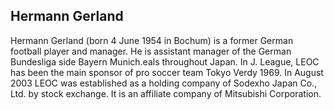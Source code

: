 ## Hermann Gerland

Hermann Gerland (born 4 June 1954 in Bochum) is a former German football player and manager. He is assistant manager of the German Bundesliga side Bayern Munich.eals throughout Japan. In J. League, LEOC has been the main sponsor of pro soccer team Tokyo Verdy 1969. In August 2003 LEOC was established as a holding company of Sodexho Japan Co., Ltd. by stock exchange.
It is an affiliate company of Mitsubishi Corporation.
